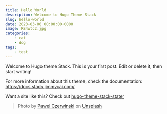```yaml
---
title: Hello World
description: Welcome to Hugo Theme Stack
slug: hello-world
date: 2023-03-06 00:00:00+0000
image: RE4wtc2.jpg
categories:
    - cat
    - dog
tags:
    - test
---
```


Welcome to Hugo theme Stack. This is your first post. Edit or delete it, then start writing!

For more information about this theme, check the documentation: https://docs.stack.jimmycai.com/

Want a site like this? Check out [hugo-theme-stack-stater](https://github.com/CaiJimmy/hugo-theme-stack-starter)

> Photo by [Pawel Czerwinski](https://unsplash.com/@pawel_czerwinski) on [Unsplash](https://unsplash.com/)